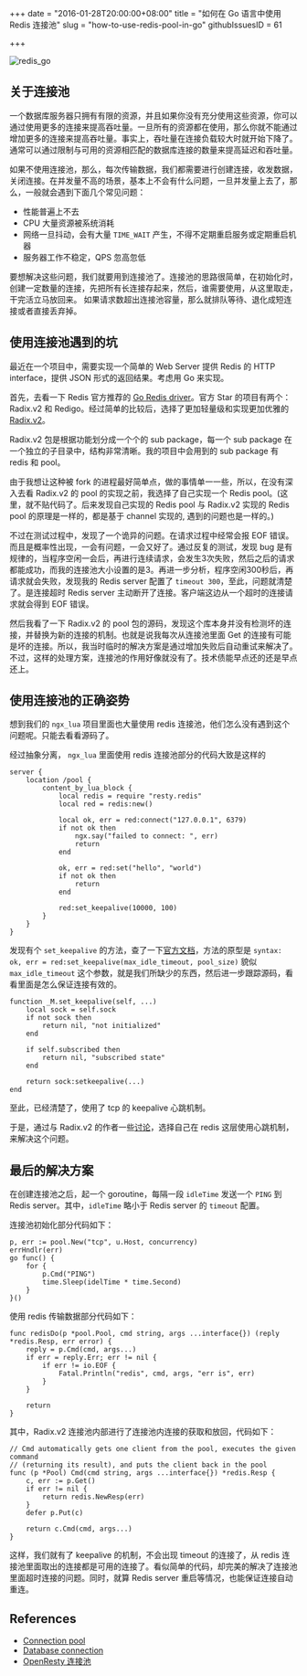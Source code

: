 +++
date = "2016-01-28T20:00:00+08:00"
title = "如何在 Go 语言中使用 Redis 连接池"
slug = "how-to-use-redis-pool-in-go"
githubIssuesID = 61

+++

![redis_go](http://akagi201.qiniudn.com/redis_go.png)

## 关于连接池

一个数据库服务器只拥有有限的资源，并且如果你没有充分使用这些资源，你可以通过使用更多的连接来提高吞吐量。一旦所有的资源都在使用，那么你就不能通过增加更多的连接来提高吞吐量。事实上，吞吐量在连接负载较大时就开始下降了。通常可以通过限制与可用的资源相匹配的数据库连接的数量来提高延迟和吞吐量。

如果不使用连接池，那么，每次传输数据，我们都需要进行创建连接，收发数据，关闭连接。在并发量不高的场景，基本上不会有什么问题，一旦并发量上去了，那么，一般就会遇到下面几个常见问题：

* 性能普遍上不去
* CPU 大量资源被系统消耗
* 网络一旦抖动，会有大量 `TIME_WAIT` 产生，不得不定期重启服务或定期重启机器
* 服务器工作不稳定，QPS 忽高忽低

要想解决这些问题，我们就要用到连接池了。连接池的思路很简单，在初始化时，创建一定数量的连接，先把所有长连接存起来，然后，谁需要使用，从这里取走，干完活立马放回来。 如果请求数超出连接池容量，那么就排队等待、退化成短连接或者直接丢弃掉。

## 使用连接池遇到的坑

最近在一个项目中，需要实现一个简单的 Web Server 提供 Redis 的 HTTP interface，提供 JSON 形式的返回结果。考虑用 Go 来实现。

首先，去看一下 Redis 官方推荐的 [Go Redis driver](http://redis.io/clients#go)。官方 Star 的项目有两个：Radix.v2 和 Redigo。经过简单的比较后，选择了更加轻量级和实现更加优雅的 [Radix.v2](https://github.com/mediocregopher/radix.v2)。

Radix.v2 包是根据功能划分成一个个的 sub package，每一个 sub package 在一个独立的子目录中，结构非常清晰。我的项目中会用到的 sub package 有 redis 和 pool。

由于我想让这种被 fork 的进程最好简单点，做的事情单一一些，所以，在没有深入去看 Radix.v2 的 pool 的实现之前，我选择了自己实现一个 Redis pool。(这里，就不贴代码了。后来发现自己实现的 Redis pool 与 Radix.v2 实现的 Redis pool 的原理是一样的，都是基于 channel 实现的, 遇到的问题也是一样的。)

不过在测试过程中，发现了一个诡异的问题。在请求过程中经常会报 EOF 错误。而且是概率性出现，一会有问题，一会又好了。通过反复的测试，发现 bug 是有规律的，当程序空闲一会后，再进行连续请求，会发生3次失败，然后之后的请求都能成功，而我的连接池大小设置的是3。再进一步分析，程序空闲300秒后，再请求就会失败，发现我的 Redis server 配置了 `timeout 300`，至此，问题就清楚了。是连接超时 Redis server 主动断开了连接。客户端这边从一个超时的连接请求就会得到 EOF 错误。

然后我看了一下 Radix.v2 的 pool 包的源码，发现这个库本身并没有检测坏的连接，并替换为新的连接的机制。也就是说我每次从连接池里面 Get 的连接有可能是坏的连接。所以，我当时临时的解决方案是通过增加失败后自动重试来解决了。不过，这样的处理方案，连接池的作用好像就没有了。技术债能早点还的还是早点还上。

## 使用连接池的正确姿势

想到我们的 `ngx_lua` 项目里面也大量使用 redis 连接池，他们怎么没有遇到这个问题呢。只能去看看源码了。

经过抽象分离， `ngx_lua` 里面使用 redis 连接池部分的代码大致是这样的

```
server {
    location /pool {
        content_by_lua_block {
            local redis = require "resty.redis"
            local red = redis:new()

            local ok, err = red:connect("127.0.0.1", 6379)
            if not ok then
                ngx.say("failed to connect: ", err)
                return
            end

            ok, err = red:set("hello", "world")
            if not ok then
                return
            end

            red:set_keepalive(10000, 100)
        }
    }
}
```

发现有个 `set_keepalive` 的方法，查了一下[官方文档](https://github.com/openresty/lua-resty-redis#set_keepalive)，方法的原型是 `syntax: ok, err = red:set_keepalive(max_idle_timeout, pool_size)` 貌似 `max_idle_timeout` 这个参数，就是我们所缺少的东西，然后进一步跟踪源码，看看里面是怎么保证连接有效的。

```
function _M.set_keepalive(self, ...)
    local sock = self.sock
    if not sock then
        return nil, "not initialized"
    end

    if self.subscribed then
        return nil, "subscribed state"
    end

    return sock:setkeepalive(...)
end
```

至此，已经清楚了，使用了 tcp 的 keepalive 心跳机制。

于是，通过与 Radix.v2 的作者一些[讨论](https://github.com/mediocregopher/radix.v2/issues/21)，选择自己在 redis 这层使用心跳机制，来解决这个问题。

## 最后的解决方案

在创建连接池之后，起一个 goroutine，每隔一段 `idleTime` 发送一个 `PING` 到 Redis server。其中，`idleTime` 略小于 Redis server 的 `timeout` 配置。

连接池初始化部分代码如下：

```
p, err := pool.New("tcp", u.Host, concurrency)
errHndlr(err)
go func() {
    for {
        p.Cmd("PING")
        time.Sleep(idelTime * time.Second)
    }
}()
```

使用 redis 传输数据部分代码如下：

```
func redisDo(p *pool.Pool, cmd string, args ...interface{}) (reply *redis.Resp, err error) {
	reply = p.Cmd(cmd, args...)
	if err = reply.Err; err != nil {
		if err != io.EOF {
			Fatal.Println("redis", cmd, args, "err is", err)
		}
	}

	return
}
```

其中，Radix.v2 连接池内部进行了连接池内连接的获取和放回，代码如下：

```
// Cmd automatically gets one client from the pool, executes the given command
// (returning its result), and puts the client back in the pool
func (p *Pool) Cmd(cmd string, args ...interface{}) *redis.Resp {
	c, err := p.Get()
	if err != nil {
		return redis.NewResp(err)
	}
	defer p.Put(c)

	return c.Cmd(cmd, args...)
}
```

这样，我们就有了 keepalive 的机制，不会出现 timeout 的连接了，从 redis 连接池里面取出的连接都是可用的连接了。看似简单的代码，却完美的解决了连接池里面超时连接的问题。同时，就算 Redis server 重启等情况，也能保证连接自动重连。

## References
* [Connection pool](https://en.wikipedia.org/wiki/Connection_pool)
* [Database connection](https://en.wikipedia.org/wiki/Database_connection)
* [OpenResty 连接池](http://wiki.jikexueyuan.com/project/openresty/web/conn_pool.html)
